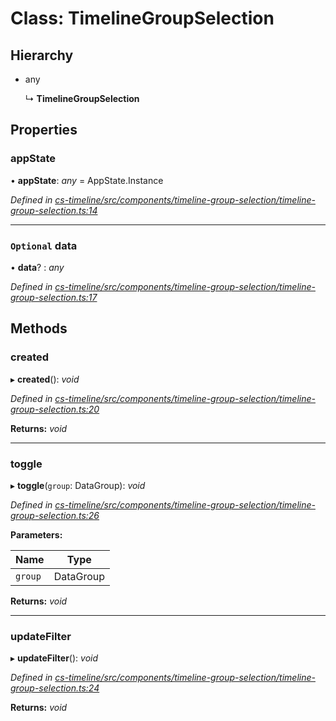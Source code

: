 # Class: TimelineGroupSelection

## Hierarchy

* any

  ↳ **TimelineGroupSelection**

## Properties

###  appState

• **appState**: *any* =  AppState.Instance

*Defined in [cs-timeline/src/components/timeline-group-selection/timeline-group-selection.ts:14](https://github.com/RichardHovenkamp/csnext/blob/0e0b9b29/packages/cs-timeline/src/components/timeline-group-selection/timeline-group-selection.ts#L14)*

___

### `Optional` data

• **data**? : *any*

*Defined in [cs-timeline/src/components/timeline-group-selection/timeline-group-selection.ts:17](https://github.com/RichardHovenkamp/csnext/blob/0e0b9b29/packages/cs-timeline/src/components/timeline-group-selection/timeline-group-selection.ts#L17)*

## Methods

###  created

▸ **created**(): *void*

*Defined in [cs-timeline/src/components/timeline-group-selection/timeline-group-selection.ts:20](https://github.com/RichardHovenkamp/csnext/blob/0e0b9b29/packages/cs-timeline/src/components/timeline-group-selection/timeline-group-selection.ts#L20)*

**Returns:** *void*

___

###  toggle

▸ **toggle**(`group`: DataGroup): *void*

*Defined in [cs-timeline/src/components/timeline-group-selection/timeline-group-selection.ts:26](https://github.com/RichardHovenkamp/csnext/blob/0e0b9b29/packages/cs-timeline/src/components/timeline-group-selection/timeline-group-selection.ts#L26)*

**Parameters:**

Name | Type |
------ | ------ |
`group` | DataGroup |

**Returns:** *void*

___

###  updateFilter

▸ **updateFilter**(): *void*

*Defined in [cs-timeline/src/components/timeline-group-selection/timeline-group-selection.ts:24](https://github.com/RichardHovenkamp/csnext/blob/0e0b9b29/packages/cs-timeline/src/components/timeline-group-selection/timeline-group-selection.ts#L24)*

**Returns:** *void*

